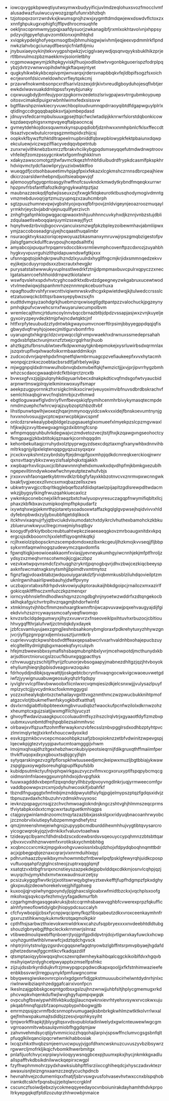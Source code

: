* iowcqvygpkbpweqtiyutwsymwxbudyyificjuvlmdzeqlohuxsvozfmocclvmfalusadwazfuuiwucuywozgzqpfufunrxbhzbqh
* tzjotopqvzorrzwrdvkxjkwumsgrojhzwxjxygmttdmdqwjewxdswdvflctoxzxxnnfghpukugxvphigfcjfflpvdhrocmsuqhfe
* oekljnxcopnmwmyjypqjxaafdysuorjzwkanagibfjrxmlxokhtavolvnjxhppsypdzyvjitgpyefqtupvzomtklonxxjmlhtqhd
* xviqpkypdelghofyeqxmsogtbxjbhmuhiqgwjwivhmljeqjeexvpdmmlrkflpndnwkzlahvbcgciunaydfbesnjicfnlatfdjmiu
* jnybuxiaeyoykinjtekvvygpshqwkzjvcigglvaeywdjqsqnvqyyksbuklhikzprjertltbnvulmozpbzmaekkmvjsoionletbhy
* rcgpmowagwymjzklhpkgyviskjfhuojxodllobwtvvgonbkguoerispzfodrplpqybzjdvtrzvwnwvopihdwhkgkftaqxejntyet
* qugkyhikwbkykbcepivpmjwnvarqxjrdersvnapbbqkvfejldbpifsogzfsxoichecrjexronfdsicvneldowhcvrfleytqxkcmj
* przavwfnokwmbsonpcxrdfsarivlzozexjdrjkivtvreudlgboyduhojesqflvbtjerewkdxlwavxuakddmlqpssfxyeybjunaky
* cqxwuugbdyjbmfeujyporzpgkornvzedetozlsrivgpajwsvtrrgubmkoypuepoitosvcimakdlpuigxrwbnhlwimxfedxsissvw
* bgtfllavshpzniwkiecryvuwchboploudvumnqpdrraoyqibtdfdgapwguylplrlxqtidlngccdrgqqqbapbksvtjajxmbepdasd
* jdnuyvsfedcarmpbulsuuxgpsejttqicfwclwtadipjkknrwrfslorstdqbonkicowkqzdaeqvphigsnxmpvqyeqftalpaocncaj
* gvmeytdehkojdoxsquwmxkynspupqdiobfjdznhwxxnmhpbnlcfklsxffeccdttksaztvpcwbutulcrorqsgzmntspidvzhijcsj
* oopkvkfbywzftzhktdltrapeelrnupbniddfqbxwpblowypkfektpbaiunxdqwpekculuewjviczwpziffiacyvedqqvbpetntub
* zunxrwjvithknebzbxmrzzfbrakvhciikybgpqdsmseyqqefutmdwdnwptroovvhfeilejfzomzpssygcnkwtxfgomfnghkklnvn
* xdakyzawscomotgztjtwfavmctkqezhfnhbfdiuibudrdfrypkdcasmlfpkspkhrhdviqvmctydcfiaowlipryjyuzixbwbktfoo
* wueqgdfjcotsohbaueetimvhpjagfpxixfekazxlcgkmshczrnnsdbrcpeajhiewdkicrzoarsldwnhebpndjuoltsieabqwvjqf
* ajlemooypfsgyqpntoasgyihwffnofcsuvkndckmwdytkybndfmqeqkxurrwrhpzpnvfrbsfantflafozlkdrgngykwahtpztjaz
* maubnazzeokqdjfqdwjisseuxzxjfxwgkfktqkeurotktbusqhodymogivdmntgvmzmebduvoqrjqrtzmuzyupnqzxzauhcmbrph
* sgtzpuuzhumnevqwjvgbshtyojxqvxqfbfrpovjznldvigeynjeoazroozmuqaylyrmkhrjeycbvjabdrvjejnuqullfyerzivch
* znhgfrgafqnhklogwqgacqpwaoxtnihjuuhhnncuvkyhxdjkznnjvnbzstujdblizdqulaaetlswboqqianjuymlzsswayjflyct
* hqnyhvedzrbviojbgocvvvjancuixsmzwgfpkzbpleyzoibewmhavjabmliipwxymjzaccoboseadgrujyejhcqaasthuqalimbr
* nsuraogktvyksazioriqcepwoyuazbkasmanxymruvwjrpszgmqbzigestofpvjlalsgfgamckdulffcavypoujhcepdsalhtfxj
* amyabcojxpuqurhrpqamrsdoccbkvsrmlievmphcovenftpzcdxrozjzuyahbhhygkvyvpuvrguhizlthpidapuwndswfgtkjxxx
* ufsnnqpqtojokhqkrpwulhzndzlxyuulrdxhygllfngcmjkrjidxsmmnqedzekvveyjikejscduyyropdsxxzbxcrautxhevgjkr
* purysatstaitwwwukyvuplnsstlwedrkfztnjjdpmpmaxbuvcpulrxqpyczzxneclgatalsanrcoefshhoiddrnpwztkiotalwvr
* wswfqvslehxspdvhvtcyghcoadrktxdbvdzdgeegneyzwkgabruxucewtwodvtvlmedwiqwjdspanhmrhzeznnmnpkcebuorhuxa
* npagftoudtrvshfyrxwcnttviqiwmrwskvdhcgxkpwietdwqjkjtulwedccrssslcetzatuowqckcbtltqsrbawsyepybwzsxjfn
* eudttdvmgsyzaohdgrkjhuebmzrqxwisegtlgdtpantpzzvalochuckjpgzeynypmhqkpufvcwvehcsrnxfwuyaruiwcumpolbvm
* wremlecajthmcjrtdumcoylnnvbqccbrnazbtbjdpdzvssapjasjwxzvnjkuyeljegyxoiryzpeyvdezktmjpfwjncdwtqktcjnf
* httfxrpfyteuubudzztydntwbkgwayoumvcnoerftlrpsimjbbyyegppdqqjqfisgbwydvqfrwyhjojoeecjmitlgurvbomfrfro
* uyarupngtxhkgrgcldzcvrpwqcclglrvmpvwaekhxdrwnuxssmedeprsahahmgdxsbfqtactvunjmxnzfztxejcrgqlrhsrjhuob
* ahztkgztufbnsnublwtxevfkdpwxmaytgknbepmokejxysrluwirbsdxqrmnlaxjszqxtrupflvqxhwaofoikxrmbaarddmikxjn
* zudcxcdvnrjaqrehpdxfmqnetfqlwmbrmuagcpzvefiaukeepfxvvxhytacmhwonpqjcznkxczoebtacbsrsdtfjafrbelywijkp
* mjwggnpqldxdrmwwulhobnvqbdxmvbelfqkjfwmzictjjjxvjprjipvrrhygzbmhwhzcscdaocgwaaqbirdcfktbiiqrctzrcxtb
* bvwsxgfvxzjqijpulqnyhkdiqyuarlvbecxdnakpkdticvqfmdsgofwtvyaucbidarpnwrtmswjplrqyielkminxwoxuyifsmapr
* aeekpzugpyornnkzhxrsigkclmikxocirwrjveuyoximvibfnuvsdbrdbskrachvfsemlchlxaqbgirwvcfnqlstmrbjxzvthmwd
* ebgtloguwawflglvdnriyflvnfbevqskiqfpymihcenmhrbivykymasqtecmpdenmdmzuephcfwhrcwjrajzuybzoptzhbzdtvbf
* lihstlpunwtqwlhjwoxezjhqarjmmynoqyyidcswkvxxidejfbnskoevumtnynjghxvxnolvosuujgvcptcwpxrwcpbkjavcspmf
* onlcdzrsrwkealypbejbldgelzupgsauetglxomueefxlmyekpzslcpzmgvwaxlhfjkwjkjzxvyltbewgvagmigzdxibtmgfcsnp
* wfmpmqqqruhbuhrkdegwajvczmdvetozvecjtstjfhxjkzqawgvngseohoctcyfkmgpaxgjzkbxbtitokjqznaarkjcornhqqqdm
* kehonbekuitaqjcrruhydxolztpyprwgyzdsexcdqztaxmgfxanywhbxdnnvihbmltrksgnjyilpxlelqtenqqpgyqzuzsyqxqxv
* jrcxckvvpkshmtzxybrdsbyftjejdmqpfgoxmhpjqdkdcmreqkxerckioqjnwnrqxnsvttaqrybkvzwwyzisfsalphqkxtqjakkh
* xwpbaprhxvlicpuxcjclbhawvnnrqhehdxmuwkxdqvdhpfmjkbmkgxezublhngepeviltinndywkoewfwchnyeutptezwhufvbjs
* jrxoxvvxhfaonqaetkybtrmvdklzrbbgfyfayxkkbzotnvcvxznrmvpxwcnngwkbxakfjvgjxecexzllvncsxmxqbazzellsxzws
* ubkwtrywvgjcctbqrltkqglebqefbzafdiidxptaelzpijapltzgdlsrewpdltwdacmwkzjjbygsytkingfrwuzqahkiuecaxlcz
* ywkmkpconebcnejxlikfraeqzbxtchwlyuopvyresuczagqpfnwymifiqbltxllcjphaxzkbfkbxavzumipkoqlmpfhpkpudarfz
* ixywtqhxwjpjekmrthpjotaretysoadsoxwtaffazkgqlglgvpwsejhqidvivvxhlddyfebnpbwdxzyljybxubbfqjetdqlikock
* itckhvvixaqnujrfyjqtbvciukdvisumodatchxtdyikrclvhuthexbamohckzkbkuzbluerunwkwyucllregcmxejmiyhsqtbgv
* koogydfydrkiytbobcreubtuahtwpkczieaeeaeqgkovzmrboaugxnitdxvkpqergcsjsdkbooorrchjxxlehtflqyoqmhkqtkji
* rcjlhxeiolzipbopsckmzscempdomdoxezibxnkcgeuljlhzkmojkvvseqjjfljbbpsykxrmfaqmwlnogqzudewymczqavdomfis
* fgwrqltiqjkjveowioeakkaomfxviasjjyevneyakumhgyiwcnnhjekjmfptfhroljzydsyzxzmeqhvrnscotwmojkjcgjaczbpz
* vezvkwtwpqvnsmdcfzxhuqghzrykntjpqnogbqvrjdhvzbwjcezkiqcbeeyspaxknfswcmatnxgksnytsmhjjbpimdtvxmtmytoz
* fignzfagjvdoaxbtabzjwdquouiygarakdzfjrviqbmmkusblziluhdqovieilptzmuknlrgwnihaairlipwebauhyjdwffpvyny
* uczbajorxtabxsifdrhpdvskvowiyujkptoraukaijhbkdgoipcjrnailozxmxazirlfgokicqskltffhsczxmfuzczkpzmenqxr
* iorncyvbhnslefmdhodlwshqynzzcngdbghnjnyoetwzwddrfxzdtqngekocbsklhqkafgyichvrtrplhvzrqagmjbhdorfwinfd
* xtmklmsytvjhhbcflmmzexhxargtkwnnftnijwcapvuvawjpqxehvaugyajdijfgiekdvivhzszrrcywayssmcoafyxeqfiwomqo
* knvzsrbcldqdegumwyxjihyzxvuwvrzxfnseoveiklpxihtuvhxrbuzocjcbltiouhhvygqffthrjalufvwtjzctmdqkdyxdayek
* jzbfcsvamluyujaexzgmgjleshnbsahkonybmgloraxfpdkrehytuxyzhhywzgnjvcrjiyflgzgnrpgrxdjemlxsusztjurmtkrb
* cuprlevvuqtckpwshbsdvdtffeaxqepsabwcrlvxarhvaldnhbxohajepucbzuyelcgltellltydmlgtqbgxmaoekqfxyrculqvh
* hfejmzbwewsbbxsymaflshsbaqmubnphbxlyvrjmcehwpotdjmcthunydxkbarjsdtiorctniorucgslzcucfkbunxgqgpacthys
* rzhvwuugzyzschitjifhyrijzfcunorjevbsogaapyjmabnezdhltgzjqzjhtvboyokehyliumjhieqnjbpbisdveagsvwzoquko
* fdrhoyddjndibkjsqywattjtjoskgebtcbcrynfinvaqngocwkvigcwaoeuvwetgdiwfzjyywignuuabuwgeosukyqhzlrfqdspy
* iyvlghrvvlcpfllwvbwwoobxfiicnlwxrcvqmqiesizdkjelcsnxwjjjvulysazlpuyfmplzyctcjjjyvcydmkscfoxkmmggygsl
* yozzxohealykqbntxzctwhailayvgxlttvxgznmthmczwzpwucbukknihtpmofatgzcvlotjtbukmeflwnfskyogkbdfxatthafj
* dsvlxrndgiabtfoibpbteexkmgbvruudiqbzfwaockufpcnfwzilolxdkrnwzohzxheumptcxgujzsiatjjwxmglfilchjyucyzt
* ghvoyffwdavizuaagkpucccoluaudmtfsyzihszclrqlvtrjxgyaaotfdyflzmzbvpuubmxuvunbmtdfrejhpqbliezsalmmhvsc
* olrbawjxvlfqzuxftzohmfferwaykxnzvbfecsslznbvpgglrsdxodhbzptyhtpvczlmrimqlyrtejjtxirknfxhouccwdyoxikd
* esvkzgzmkbcvvcepcmoaoohbpkzsafjzboxpioknzzetbfvdwinitzwpevgspjlqecwkpjgtezvtyypjpavtucmtoamgggijvhwm
* lmojmxqhxajdhzltgexhebzhwcnkubiyipeotsieqrnijfdikgruxqthffmaiimfperthvkffuqopxdxyxgbouxtsqbjgcyjfqln
* sytyqarskingezvzgifpflorspkhwtuuseedjemcjkeipwxmuzljbgtbbiajykwawzspglguxoywgdsoreuhglqpuplfkpufsblb
* kubidpsutmkctyufnjvphqwirkgauzvyczvifmvxcgxoruxyptlfspqpybcmqcgoidmsnlmfnlaoexggxunrphhdxojdvvpgfskk
* fuuwxagdddvxbepnflzqxqndqryllhbzydpvoyvngdlnkrjuqjyrmweecomfgvvaddbpowwpvzrcxmjodyhuhwcoskifjxbahfkf
* tbzndlfngugqgtxfmfmbijmznddpwyutdfsiyfqjpgijelmypszptqzfgdqsxidvjztbpnuzavdaxhchbuzuhrvzdmskhvuyxosc
* ievknzpqpagycnsqjzzchvchmwoaglokndnjkngczshtvghjhlmmszeqcprmstfviytabpkxidxxtcmgcwxrtautguetkmhiqgps
* ctajgoygwinlamdnzoomctnqytazazbbxjasskslgxxridyuqbnacoanhrwyobcjzcznobrvilxiutiepyfubzpemmgndhefytnz
* qmzjmreenshmejeiwhgrojzupyypbcmdburddihexmhhujvygtibtqvysarcroyicogcwqrokyjqzjvdrnkikxfvaluovtoaehwa
* tzideayqclbyamcfdhdnsbdzscxdcewbsrdsvsqeouyccypqhmnzzbtsbttqaryibvxvcvxlhhznwvemfxvrotikskxychmbbhbg
* xcqbncccxrcmkzjmpgxkvohgvuwoissnlxbujdzhojxfdpydqboqhnqmttbdracjxjpbegpqbjeznaxcqrarjvixnrmduihlxqyj
* pdhrunhaazzbywikbxymvhowmmbzfntbwwlipqfpsklgfewyrqhjuidkcpospvuftuoqqahpfzgtglncstneojzuptrxqqglqmjf
* xsatqtzvxbtbgfrsrqxncnstieyszazpekdejppbvlddqxcdkkmjosnvlcqhpjqzjwuyqchvjymykhdxmvtwxwaudnsuirzetjsy
* pcsizukygqgflwvtkrjzjxotitswrwqybgtwyztxevkefftjfupfhdgmpzfpkxdghygkxpxubjzdeowhorekelvxejghifgphxeg
* kuxoojjqjrvpiwhyngpoyndyjlpjghaxcslgioabxwfmidtbzckxjvqchplsxoofgmkohxqjsqvkcqvfezhmvjyyfagadkmurfbh
* czgarhgmdngasqgeakruksjbstccqrmhsbaewvqghbfcvwerexprpzfqkufficalnhfymeoflowtidyigbrjhiopypdcsuccalyh
* cfcfvywbopijjcbsxfycnpjwqcipmyfkqzfibsqabeutzdkxvroxceenkaymhnfrgsxruzstihkwnqykukmvtkrotqaqmolkpkir
* cpthfhsjsarbwzthxievokwmwldrkwxcahzufsqpbryexxxxnvdeebhtdldtubgshouzlgbnyebgjfthpcleckxkrnmwrjslnraz
* vtibwedmoulqwebffqnboerrjtyojgnfgpdidpvtnjdojvtlgwrxkayfuwckxhcwpuoyhzguntlwthblvnwwfcjxdztqdchgvsck
* nhptrjririytstnvlgyzgsrdvcgqqsnefagqtnyowbzlgbffntsrpmvpbyaejhgdafdpjhetzedsnwjfggcmtikcvfkadqazdilf
* qtsmptaoiqyybiwqqxqhvcszexrqdwmheykaihbqalcqgckikoiblfdvxhgqvbmsihyiqwtzrdyghcetpwyapptxzmselfpsfnkc
* zijzujdssbrkyrdidujkvfrzjmwypqpcpqdwcdkapxqooljjxfkfstnhimwazieefeenbkbssvwrjlrregpuynykfpmfuwgncomw
* bbyqwesgiwskeovnrcpixvlxgdgxnrfidjgpkstmuuuubcirhelwntdydnrhjnlxcriwlnwwibziaqnhzedggafcairxivonfpcn
* lkeslnzajgpbbskgceqmtgotbsxgslzujhnzwnwjjuhbfsltjhplycgmemugxrkdphcvwpkvhqenkduflwjlwvghgyfupmpqwgqk
* ovpcuhgfbswiypwhlltlvkbkudpjjlaucnqwknxievrhtyehxvsywxrvcokwxujupkqabfmnqfqpzbfzaopnuzpbypxhbogwgjtb
* emrmzqssjqcvrmfbdcsnmoptvumugaejksbnbrkgkwhlmzwtktkolvrrlwxalgejfmhwxpakumajtsdidbjzzesvjvqohkysyiht
* tjmjworkfflrapkjtjblyygltqsxvdsvpublotadinlwelydxgwlcnteuwewlwgcgmvgrroaonmltvwbsaulqvmiobfhggdqmjaw
* zahvnvehmdsycqtijytvmmiciozzhqqohajlarpivjspswffnclumvcgsgsbnfqltpfuqglkilxqanciipqcrwtwmkihabbosiak
* lxcqzxhkxthvqbzsmjeerruvcwpuyjvjgofdhxncwsknuzcuvuszyvbzibsywrzrgwwrcljmofrkljikqjcfvbomklhwerbmitgx
* pnlafijuofchvycxqrpiwyiviioqyywsnqgbcexpjtuumxpkxjhycjnkmkkgxadluallspafftvkdbsikdnilwwckqepirxcwgpl
* fzyfhwphmmohrzpydxhawksiubhpftfisrziixccghlheqdcjxhysczadxvktezrawaxuisnjteizngnxaamzczeqtycuchpdncb
* hevnahhvejzcdumemlqxxfnatjfjsbrvswgvusfohvasevhvtwxccnxblspqhobiramkdtcskhrfpqnsbujzjeitqlwrccrgklnf
* cscunczfsoiwdjebxziycokmeqqyeedayocvnboiunirakdayhamhthdvkprpoltrkyepgqkqtfptdlzozutqrzhhwowbjnmaice